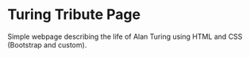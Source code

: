 # Turing Tribute Page

Simple webpage describing the life of Alan Turing using HTML and CSS (Bootstrap and custom).

